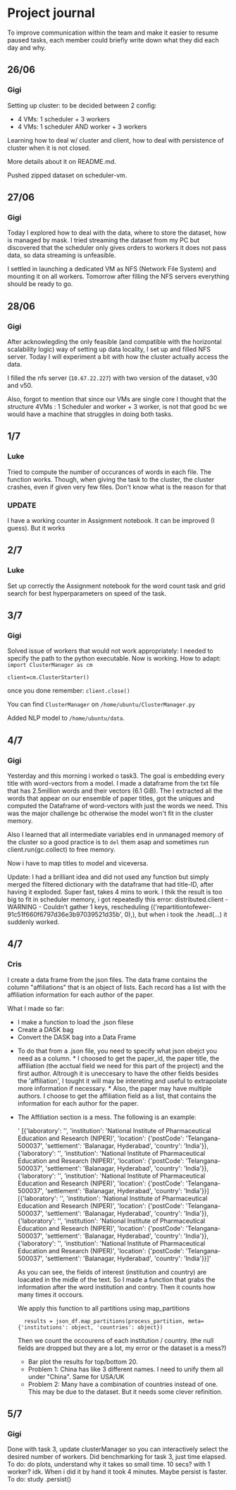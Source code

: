 # Project journal

To improve communication within the team and make it easier to resume paused tasks, each member could briefly write down what they did each day and why.

## 26/06
### Gigi
Setting up cluster: to be decided between 2 config: 
 - 4 VMs: 1 scheduler + 3 workers
 - 4 VMs: 1 scheduler AND worker + 3 workers

Learning how to deal w/ cluster and client, how to deal with persistence of cluster when it is not closed.

More details about it on README.md.

Pushed zipped dataset on scheduler-vm.

## 27/06

### Gigi

Today I explored how to deal with the data, where to store the dataset, how is managed by mask. I tried streaming the dataset from my PC but discovered that the scheduler only gives orders to workers it does not pass data, so data streaming is unfeasible.

I settled in launching a dedicated VM as NFS (Network File System) and mounting it on all workers. Tomorrow after filling the NFS servers everything should be ready to go.

## 28/06

### Gigi

After acknowlegding the only feasible (and compatible with the horizontal scalability logic) way of setting up data locality, I set up and filled NFS server. Today I will experiment a bit with how the cluster actually access the data. 

I filled the nfs server (`10.67.22.227`) with two version of the dataset, v30 and v50. 

Also, forgot to mention that since our VMs are single core I thought that the structure 4VMs : 1 Scheduler and worker + 3 worker, is not that good bc we would have a machine that struggles in doing both tasks.

## 1/7

### Luke

Tried to compute the number of occurances of words in each file. The function works. Though, when giving the task to the cluster, the cluster crashes, even if given very few files. Don't know what is the reason for that

### UPDATE

I have a working counter in Assignment notebook. It can be improved (I guess). But it works


## 2/7

### Luke

Set up correctly the Assignment notebook for the word count task and grid search for best hyperparameters on speed of the task.

## 3/7

### Gigi

Solved issue of workers that would not work appropriately: I needed to specify the path to the python executable. Now is working. How to adapt:
`import ClusterManager as cm`

`client=cm.ClusterStarter()`

once you done remember: `client.close()`

You can find `ClusterManager` on `/home/ubuntu/ClusterManager.py`

Added NLP model to `/home/ubuntu/data`.

## 4/7 

### Gigi 

Yesterday and this morning i worked o task3. The goal is embedding every title with word-vectors from a model. I made a dataframe from the txt file that has 2.5million words and their vectors (6.1 GiB). The I extracted all the words that appear on our ensemble of paper titles, got the uniques and computed the Dataframe of word-vectors with just the words we need. This was the major challenge bc otherwise the model won't fit in the cluster memory. 

Also I learned that all intermediate variables end in unmanaged memory of the cluster so a good practice is to `del` them asap and sometimes run client.run(gc.collect) to free memory.

Now i have to map titles to model and viceversa.

Update: I had a brilliant idea and did not used any function but simply merged the filtered dictionary with the dataframe that had title-ID, after having it exploded. Super fast, takes 4 mins to work. I thik the result is too big to fit in scheduler memory, i got repeatedly this error: distributed.client - WARNING - Couldn't gather 1 keys, rescheduling (('repartitiontofewer-91c51f660f6797d36e3b97039521d35b', 0),), but when i took the .head(...) it suddenly worked. 


## 4/7

### Cris 

I create a data frame from the json files. The data frame contains the column "affiliations" that is an object of lists. Each record has a list with the affiliation information for each author of the paper. 

What I made so far: 
- I make a function to load the .json filese
- Create a DASK bag 
- Convert the DASK bag into a Data Frame
 * To do that from a .json file, you need to specify what json obejct you need as a column. 
		* I choosed to get the paper_id, the paper title, the affiliation (the acctual field we need for this part of the project) and the first author. Altrough it is uneccesary to have the other fields besides the 'affiliation', I tought it will may be intereting and useful to extrapolate more information if necessary.
		* Also, the paper may have multiple authors. I choose to get the affiliation field as a list, that contains the information for each author for the paper.  


- The Affiliation section is a mess. The following is an example: 

	'	[{'laboratory': '', 'institution': 'National Institute of Pharmaceutical Education and Research (NIPER)', 'location': {'postCode': 'Telangana-500037', 'settlement': 'Balanagar, Hyderabad', 'country': 'India'}}, {'laboratory': '', 'institution': 'National Institute of Pharmaceutical Education and Research (NIPER)', 'location': {'postCode': 'Telangana-500037', 'settlement': 'Balanagar, Hyderabad', 'country': 'India'}}, {'laboratory': '', 'institution': 'National Institute of Pharmaceutical Education and Research (NIPER)', 'location': {'postCode': 'Telangana-500037', 'settlement': 'Balanagar, Hyderabad', 'country': 'India'}}][{'laboratory': '', 'institution': 'National Institute of Pharmaceutical Education and Research (NIPER)', 'location': {'postCode': 'Telangana-500037', 'settlement': 'Balanagar, Hyderabad', 'country': 'India'}}, {'laboratory': '', 'institution': 'National Institute of Pharmaceutical Education and Research (NIPER)', 'location': {'postCode': 'Telangana-500037', 'settlement': 'Balanagar, Hyderabad', 'country': 'India'}}, {'laboratory': '', 'institution': 'National Institute of Pharmaceutical Education and Research (NIPER)', 'location': {'postCode': 'Telangana-500037', 'settlement': 'Balanagar, Hyderabad', 'country': 'India'}}]'

	As you can see, the fields of interest (institution and country) are loacated in the midle of the text. So I made a function that grabs the information after the word institution and contry. Then it counts how many times it occours. 

	We apply this function to all partitions using map_partitions

		results = json_df.map_partitions(process_partition, meta={'institutions': object, 'countries': object})

	Then we count the occourens of each institution / country. (the null fields are dropped but they are a lot, my error or the dataset is a mess?)

	- Bar plot the results for top/bottom 20. 
	- Problem 1: China has like 3 different names. I need to unify them all under "China". Same for USA/UK
	- Problem 2: Many have a combination of countries instead of one. This may be due to the dataset. But it needs some clever refinition. 


## 5/7

### Gigi

Done with task 3, update clusterManager so you can interactively select the desired number of workers. Did benchmarking for task 3, just time elapsed. To do:  do plots, understand why it takes so small time. 10 secs? with 1 worker? idk. When i did it by hand it took 4 minutes. Maybe persist is faster. To do: study .persist()

